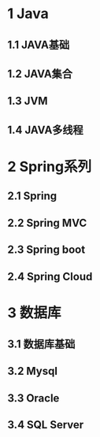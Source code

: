 # 1 Java
## 1.1 JAVA基础 



## 1.2 JAVA集合 



## 1.3 JVM 



## 1.4 JAVA多线程



# 2 Spring系列

## 2.1 Spring 

## 2.2 Spring MVC

## 2.3 Spring boot

## 2.4 Spring Cloud

# 3 数据库

## 3.1 数据库基础

## 3.2 Mysql

## 3.3 Oracle

## 3.4 SQL Server